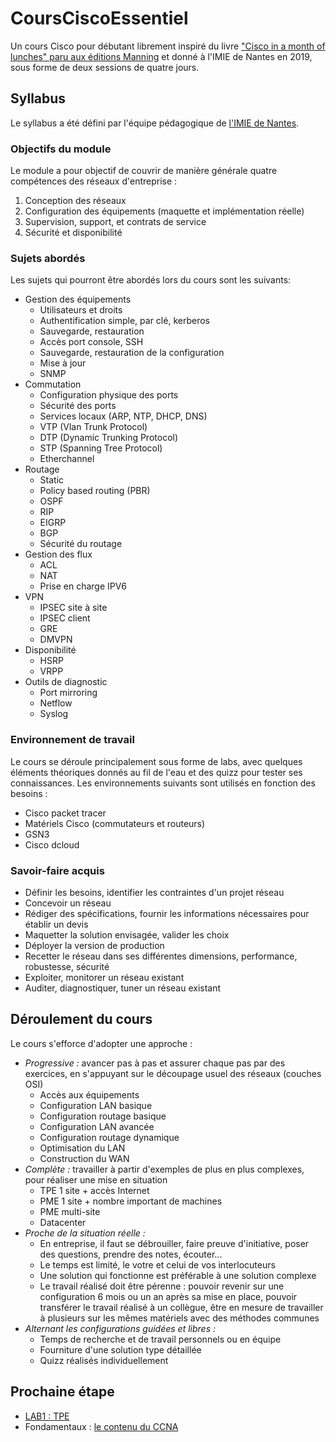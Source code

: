 # CoursCiscoEssentiel

Un cours Cisco pour débutant librement inspiré du livre ["Cisco in a month of lunches" paru aux éditions Manning](https://www.manning.com/books/learn-cisco-network-administration-in-a-month-of-lunches) et donné à l'IMIE de Nantes en 2019, sous forme de deux sessions de quatre jours.

## Syllabus

Le syllabus a été défini par l'équipe pédagogique de [l'IMIE de Nantes](https://numerique.imie.fr/).

### Objectifs du module

Le module a pour objectif de couvrir de manière générale quatre compétences des réseaux d'entreprise :

1. Conception des réseaux
2. Configuration des équipements (maquette et implémentation réelle)
3. Supervision, support, et contrats de service
4. Sécurité et disponibilité

### Sujets abordés

Les sujets qui pourront être abordés lors du cours sont les suivants: 

- Gestion des équipements
  - Utilisateurs et droits
  - Authentification simple, par clé, kerberos
  - Sauvegarde, restauration
  - Accès port console, SSH
  - Sauvegarde, restauration de la configuration
  - Mise à jour
  - SNMP
- Commutation
  - Configuration physique des ports
  - Sécurité des ports
  - Services locaux (ARP, NTP, DHCP, DNS)
  - VTP (Vlan Trunk Protocol)
  - DTP (Dynamic Trunking Protocol)
  - STP (Spanning Tree Protocol)
  - Etherchannel
- Routage
  - Static
  - Policy based routing (PBR)
  - OSPF
  - RIP
  - EIGRP
  - BGP
  - Sécurité du routage
- Gestion des flux
  - ACL
  - NAT
  - Prise en charge IPV6
- VPN
  - IPSEC site à site
  - IPSEC client
  - GRE
  - DMVPN
- Disponibilité
  - HSRP
  - VRPP
- Outils de diagnostic
  - Port mirroring
  - Netflow
  - Syslog

### Environnement de travail

Le cours se déroule principalement sous forme de labs, avec quelques éléments théoriques donnés au fil de l'eau et des quizz pour tester ses connaissances.
Les environnements suivants sont utilisés en fonction des besoins :

- Cisco packet tracer
- Matériels Cisco (commutateurs et routeurs)
- GSN3
- Cisco dcloud

### Savoir-faire acquis

- Définir les besoins, identifier les contraintes d'un projet réseau
- Concevoir un réseau
- Rédiger des spécifications, fournir les informations nécessaires pour établir un devis
- Maquetter la solution envisagée, valider les choix
- Déployer la version de production
- Recetter le réseau dans ses différentes dimensions, performance, robustesse, sécurité
- Exploiter, monitorer un réseau existant
- Auditer, diagnostiquer, tuner un réseau existant

## Déroulement du cours

Le cours s'efforce d'adopter une approche :

- *Progressive :* avancer pas à pas et assurer chaque pas par des exercices, en s'appuyant sur le découpage usuel des réseaux (couches OSI)
  - Accès aux équipements
  - Configuration LAN basique
  - Configuration routage basique
  - Configuration LAN avancée
  - Configuration routage dynamique
  - Optimisation du LAN
  - Construction du WAN
- *Complète :* travailler à partir d'exemples de plus en plus complexes, pour réaliser une mise en situation
  - TPE 1 site + accès Internet
  - PME 1 site + nombre important de machines
  - PME multi-site
  - Datacenter
- *Proche de la situation réelle :*
  - En entreprise, il faut se débrouiller, faire preuve d'initiative, poser des questions, prendre des notes, écouter...
  - Le temps est limité, le votre et celui de vos interlocuteurs
  - Une solution qui fonctionne est préférable à une solution complexe
  - Le travail réalisé doit être pérenne : pouvoir revenir sur une configuration 6 mois ou un an après sa mise en place, pouvoir transférer le travail réalisé à un collègue, être en mesure de travailler à plusieurs sur les mêmes matériels avec des méthodes communes
- *Alternant les configurations guidées et libres :*
  - Temps de recherche et de travail personnels ou en équipe
  - Fourniture d'une solution type détaillée
  - Quizz réalisés individuellement

## Prochaine étape

- [LAB1 : TPE](lab1.md)
- Fondamentaux : [le contenu du CCNA](contenuccna.md)